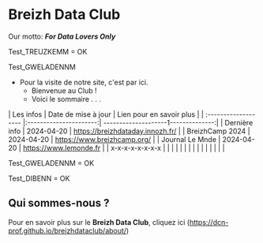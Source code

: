 # Breizh Data Club
Our motto: **_For Data Lovers Only_** 

Test_TREUZKEMM = OK
>
>
Test_GWELADENNM 
>
>

* Pour la visite de notre site, c'est par ici. 
   * Bienvenue au Club !
   * Voici le sommaire . . .



|      Les infos       |  Date de mise à jour   |     Lien pour en savoir plus        |
| :------------------- |:----------------------:| --------------------1--------------:|
|    Dernière info     |     2024-04-20         |  <https://breizhdataday.innozh.fr/> |
|    BreizhCamp 2024   |     2024-04-20         |  <https://www.breizhcamp.org/>      |
|    Journal Le Mnde   |     2024-04-20         |  <https://www.lemonde.fr>           |
|    x-x-x-x-x-x-x-x   |                        |                                     |
|                      |                        |                                     |
|                      |                        |                                     |
|                      |                        |                                     |

Test_GWELADENNM = OK

Test_DIBENN = OK
## Qui sommes-nous ? 
Pour en savoir plus sur le **Breizh Data Club**, cliquez ici (<https://dcn-prof.github.io/breizhdataclub/about/>)

